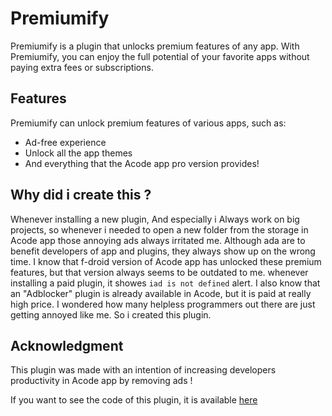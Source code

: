 
# Premiumify

Premiumify is a plugin that unlocks premium features of any app. With Premiumify, you can enjoy the full potential of your favorite apps without paying extra fees or subscriptions.

## Features

Premiumify can unlock premium features of various apps, such as:

* Ad-free experience
* Unlock all the app themes
* And everything that the Acode app pro version provides!

## Why did i create this ?

Whenever installing a new plugin, And especially i Always work on big projects, so whenever i needed to open a new folder from the storage in Acode app those annoying ads always irritated me. Although ada are to benefit developers of app and plugins, they always show up on the wrong time. I know that f-droid version of Acode app has unlocked these premium features, but that version always seems to be outdated to me. whenever installing a paid plugin, it showes ```iad is not defined``` alert. I also know that an "Adblocker" plugin is already available in Acode, but it is paid at really high price. I wondered how many helpless programmers out there are just getting annoyed like me. So i created this plugin.

## Acknowledgment

This plugin was made with an intention of increasing developers productivity in Acode app by removing ads !

If you want to see the code of this plugin, it is available [here](https://github.com/Mirza-Glitch/acode-plugin-premiumify)